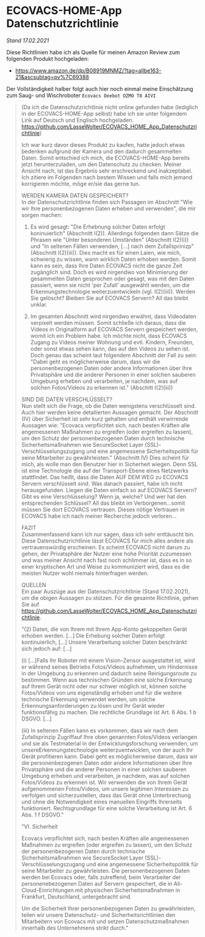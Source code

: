 # ECOVACS-HOME-App Datenschutzrichtlinie
_Stand 17.02.2021_

Diese Richtlinien habe ich als Quelle für meinen Amazon Review zum folgenden Produkt hochgeladen:
- https://www.amazon.de/dp/B08919MNMZ/?tag=allbe163-21&ascsubtag=pv%7C69388

Der Vollständigkeit halber folgt auch hier noch einmal meine Einschätzung zum Saug- und Wischroboter `Ecovacs Deebot OZMO T8 AIVI`

>(Da ich die Datenschutzrichtlinie nicht online gefunden habe (lediglich in der ECOVACS-HOME-App selbst) habe ich sie unter folgendem Link auf Deutsch und Englisch hochgeladen.
>https://github.com/LasseWolter/ECOVACS_HOME_App_Datenschutzrichtlinie)
>
>Ich war kurz davor dieses Produkt zu kaufen, hatte jedoch etwas bedenken aufgrund der Kamera und den dadurch gesammelten Daten. 
>Somit entschied ich mich, die  ECOVACS-HOME-App bereits jetzt herunterzuladen, um den Datenschutz zu checken. Meiner Ansicht nach, ist das Ergebnis sehr erschreckend und inakzeptabel. 
>Ich zitiere im Folgenden nach bestem Wissen und falls mich jemand korrigieren möchte, möge er/sie das gerne tun. 
>
>WERDEN KAMERA DATEN GESPEICHERT?  
>In der Datenschutzrichtlinie finden sich Passagen im Abschnitt "Wie wir Ihre personenbezogenen Daten erheben und verwenden", die mir sorgen machen: 
>1) Es wird gesagt: "Die Erhebnung solcher Daten erfolgt koninuierlich" (Abschnitt I(2)). Allerdings folgenden dann Sätze die Phrasen wie "Unter besonderen Umständen" (Abschnitt I(2)(i)) und "In seltenen Fällen verwenden, [...] nach dem Zufallsprinizp" (Abschnitt I(2)(iii)). Dies macht es für einen Laien, wie mich, schwierig zu wissen, wann wirklich Daten erhoben werden. Somit kann es sein, dass Ihre Daten ECOVACS nicht die ganze Zeit zugänglich sind. Doch es wird nirgendwo von Minimierung der gesammelten Daten gesprochen oder gesagt, was mit den Daten passiert, wenn sie nicht 'per Zufall' ausgewählt werden, um die Erkennungstechnologie weiterzuentwickeln (vgl. I(2)(iii)). Werden Sie gelöscht? Bleiben Sie auf ECOVACS Servern? All das bleibt unklar.
>
>2) Im gesamten Abschnitt wird nirgendwo erwähnt, dass Videodaten verpixelt werden müssen. Somit schließe ich daraus, dass die Videos in Originalform auf ECOVACS Servern gespeichert werden, womit ich ein Problem habe. Ich möchte nicht, dass ECOVACS Zugang zu Videos meiner Wohnung und evtl. Kindern, Freunden, oder sonst etwas sehen kann, das auf den Videos zu sehen ist. Doch genau das scheint laut folgendem Abschnitt der Fall zu sein: 
>"Dabei geht es möglicherweise darum, dass wir die personenbezogenen Daten oder andere Informationen über Ihre Privatsphäre und die anderer Personen in einer solchen sauberen Umgebung erheben und verarbeiten, je nachdem, was auf solchen Fotos/Videos zu erkennen ist." (Abschitt I(2)(iii))
>
>SIND DIE DATEN VERSCHLÜSSELT?   
>Nun stellt sich die Frage, ob die Daten wenigstens verschlüsselt sind.
>Auch hier werden keine detallierten Aussagen gemacht. Der Abschnitt (IV) über Sicherheit ist sehr kurz gehalten und enthält verwirrende Aussagen wie: 
>"Ecovacs verpflichtet sich, nach besten Kräften alle angemessenen Maßnahmen zu ergreifen (oder ergreifen zu lassen), um den Schutz der personenbezogenen Daten durch technische Sicherheitsmaßnahmen wie SecureSocket Layer (SSL)-Verschlüsselungszugang und eine angemessene Sicherheitspolitik für seine Mitarbeiter zu gewährleisten." (Abschnitt IV) 
>Dies scheint für mich, als wolle man den Benutzer hier in Sicherheit wiegen. Denn SSL ist eine Technologie die auf der Transport-Ebene eines Netzwerks stattfindet.  Das heißt, dass die Daten AUF DEM WEG zu ECOVACS Servern verschlüsselt sind. Was danach passiert, habe ich nicht herausgefunden. Liegen die Daten einfach so auf ECOVACS Servern? Gibt es eine Verschlüsselung? Wenn ja, welche? Und wer hat den entsprechenden Schlüssel? All das bleibt im Verborgenen...somit müssen Sie dort ECOVACS vertrauen. 
>Dieses nötige Vertrauen in ECOVACS habe ich nach meiner Recherche jedoch verloren...
>
>FAZIT  
>Zusammenfassend kann ich nur sagen, dass ich sehr enttäuscht bin. Diese Datenschutzrichtlinie lässt ECOVACS für mich alles andere als vertrauenswürdig erscheinen. Es scheint ECOVACS nicht darum zu gehen, der Privatsphäre der Nutzer eine hohe Priorität zuzumessen und was meiner Ansicht nach fast noch schlimmer ist, dass es in so einer kryptischen Art und Weise zu kommuniziert wird, dass es die meisten Nutzer wohl niemals hinterfragen werden.
>
>QUELLEN  
>Ein paar Auszüge aus der Datenschutzrichtlinie (Stand 17.02.2021), um die obigen Aussagen zu stützen. Für die gesamte Richtlinie, gehen Sie auf https://github.com/LasseWolter/ECOVACS_HOME_App_Datenschutzrichtlinie.
>
>"(2)    Daten, die von Ihrem mit Ihrem App-Konto gekoppelten Gerät erhoben werden. [...] Die Erhebung solcher Daten erfolgt kontinuierlich, [...] Unsere Verarbeitung solcher Daten beschränkt sich jedoch auf: [...] 
>
>(i) [...]Falls Ihr Roboter mit einem Vision-Zensor ausgestattet ist, wird er während seines Betriebs Fotos/Videos aufnehmen, um Hindernisse in der Umgebung zu erkennen und dadurch seine Reinigungsroute zu bestimmen. Wenn aus technischen Gründen eine solche Erkennung auf Ihrem Gerät nicht oder nur schwer möglich ist, können solche Fotos/Videos von uns eigenständig erhoben und für die weitere technische Erkennung verwendet werden, um solche Erkennungsanforderungen zu lösen und Ihr Gerät wieder funktionsfähig zu machen. Die rechtliche Grundlage ist Art. 6 Abs. 1 b DSGVO. [...]
>
>(iii) In seltenen Fällen kann es vorkommen, dass wir nach dem Zufallsprinzip Zugriffauf Ihre oben genannten Fotos/Videos verlangen und sie als Testmaterial in der Entwicklungsforschung verwenden, um unsereErkennungstechnologie weiterzuentwicklen, von der auch Ihr Gerät profitieren kann. Dabei geht es möglicherweise darum, dass wir die personenbezogenen Daten oder andere Informationen über Ihre Privatsphäre und die anderer Personen in einer solchen sauberen Umgebung erheben und verarbeiten, je nachdem, was auf solchen Fotos/Videos zu erkennen ist. Wir verwenden die von Ihrem Gerät aufgenommenen Fotos/Videos, um unsere legitimen Interessen zu verfolgen und sicherzustellen, dass das Gerät ohne Unterbrechung und ohne die Notwendigkeit eines manuellen Eingriffs Ihrerseits funktioniert. Rechtsgrundlage für eine solche Verarbeitung ist Art. 6 Abs. 1 f DSGVO."
>
>"VI.    Sicherheit
>
>Ecovacs verpflichtet sich, nach besten Kräften alle angemessenen Maßnahmen zu ergreifen (oder ergreifen zu lassen), um den Schutz der personenbezogenen Daten durch technische Sicherheitsmaßnahmen wie SecureSocket Layer (SSL)-Verschlüsselungszugang und eine angemessene Sicherheitspolitik für seine Mitarbeiter zu gewährleisten. Die personenbezogenen Daten werden bei Ecovacs oder, falls zutreffend, beim Verarbeiter der personenebezogenen Daten auf Servern gespeichert, die in Ali-Cloud-Einrichtungen mit physischen Sicherheitsmaßnahmen in Frankfurt, Deutschland, untergebracht sind.
>
>Um die Sicherheit Ihrer personenbezogenen Daten zu gewährleisten, teilen wir unsere Datenschutz- und Sicherheitsrichtlinien den Mitarbeitern von Ecovacs mit und setzen Datenschutzmaßnahmen innerhalb des Unternehmens strikt durch."

